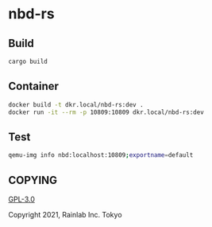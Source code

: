 nbd-rs
======

## Build

```sh
cargo build
```

## Container

```sh
docker build -t dkr.local/nbd-rs:dev .
docker run -it --rm -p 10809:10809 dkr.local/nbd-rs:dev
```

## Test

```sh
qemu-img info nbd:localhost:10809;exportname=default
```

## COPYING

[GPL-3.0](LICENSE)

Copyright 2021, Rainlab Inc. Tokyo

